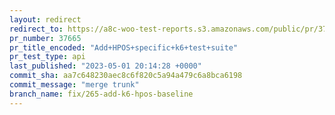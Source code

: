 ```yaml
---
layout: redirect
redirect_to: https://a8c-woo-test-reports.s3.amazonaws.com/public/pr/37665/api/index.html
pr_number: 37665
pr_title_encoded: "Add+HPOS+specific+k6+test+suite"
pr_test_type: api
last_published: "2023-05-01 20:14:28 +0000"
commit_sha: aa7c648230aec8c6f820c5a94a479c6a8bca6198
commit_message: "merge trunk"
branch_name: fix/265-add-k6-hpos-baseline
---
```

